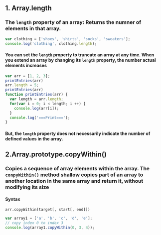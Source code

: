 ## 1. Array.length
### The ```length``` property of an array: Returns the numner of elements in that array.
```javascript
var clothing = ['shoes', 'shirts', 'socks', 'sweaters'];
console.log('clothing', clothing.length);
```
#### You can set the ```length``` property to truncate an array at any time. When you extend an array by changing its ```length``` property, the number actual elements increases
```javascript
var arr = [1, 2, 3];
printEntries(arr)
arr.length = 5;
printEntries(arr)
function printEntries(arr) {
  var length = arr.length;
  for(var i = 0; i < length; i ++) {
    console.log(arr[i]);
  }
  console.log('===Print===');
}
```
#### But, the ```length``` property does not necessarily indicate the number of defined values in the array.

## 2.Array.prototype.copyWithin()
### Copies a sequence of array elements within the array. The ```conpyWithin()``` method shallow copies part of an array to another location in the same array and return it, without modifying its size
#### Syntax
```
arr.copyWithin(target[, start[, end]])
```
```javascript
var array1 = ['a', 'b', 'c', 'd', 'e'];
// copy index 0 to index 3
console.log(array1.copyWithin(0, 3, 4));
```

